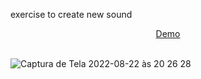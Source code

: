 exercise to create new sound

<div align="center">
  <a href="https://piano-adrianalatorre.netlify.app/" target="_blank">Demo<a/>
    </div>
  <br/>
 
  
![Captura de Tela 2022-08-22 às 20 26 28](https://user-images.githubusercontent.com/101880897/186037374-0ecc6774-e192-4424-8000-1f2ec14b8cbb.png)
